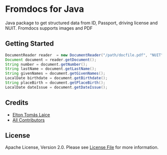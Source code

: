 # Fromdocs for Java

Java package to get structured data from ID, Passport, driving license and NUIT. Fromdocs supports images and PDF

## Getting Started

```java
DocumentReader reader  = new DocumentReader("/path/docfile.pdf", "NUIT");
Document document = reader.getDocument();
String number = document.getNumber();
String lastName = document.getLastName();
String givenNames = document.getGivenNames();
LocalDate birthdate = document.getBirthdate();
String placeBirth = document.getPlaceBirth();
LocalDate dateIssue = document.getDateIssue();
```

## Credits

- [Elton Tomás Laice](https://github.com/eltonlaice)
- [All Contributors](../../contributors)

## License

Apache License, Version 2.0. Please see [License File](LICENSE.md) for more information.
